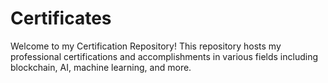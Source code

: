 # Certificates
Welcome to my Certification Repository! This repository hosts my professional certifications and accomplishments in various fields including blockchain, AI, machine learning, and more.
